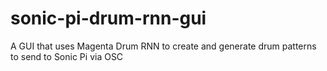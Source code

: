 # sonic-pi-drum-rnn-gui
A GUI that uses Magenta Drum RNN to create and generate drum patterns to send to Sonic Pi via OSC
